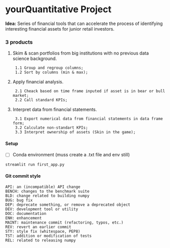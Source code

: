# yourQuantitative Project

**Idea:** Series of financial tools that can accelerate the process of identifying interesting financial assets for junior retail investors.

### 3 products

1. Skim & scan portfolios from big institutions with no previous data science background.

        1.1 Group and regroup columns;
        1.2 Sort by columns (min & max);  
            
2. Apply financial analysis.

        2.1 Cheack based on time frame inputed if asset is in bear or bull market;
        2.2 Call standard KPIs;

3. Interpret data from financial statements.

        3.1 Export numerical data from financial statements in data frame form;
        3.2 Calculate non-standart KPIs;
        3.3 Interpret ownership of assets (Skin in the game);

#### Setup

- [ ] Conda environment (muss create a .txt file and env still)

```python
streamlit run first_app.py
```

#### Git commit style

    API: an (incompatible) API change
    BENCH: changes to the benchmark suite
    BLD: change related to building numpy
    BUG: bug fix
    DEP: deprecate something, or remove a deprecated object
    DEV: development tool or utility
    DOC: documentation
    ENH: enhancement
    MAINT: maintenance commit (refactoring, typos, etc.)
    REV: revert an earlier commit
    STY: style fix (whitespace, PEP8)
    TST: addition or modification of tests
    REL: related to releasing numpy
